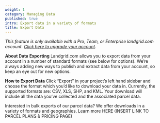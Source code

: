 ```yaml
---
weight: 1
category: Managing Data
published: true
intro: Export data in a variety of formats
title: Export Data
---
```

_This feature is only available with a Pro, Team, or Enterprise landgrid.com account. [Click here to upgrade your account](https://sitecontrol.us/plans#p=level1)._

**About Data Exporting**
Landgrid.com allows you to export data from your account in a number of standard formats (see below for options). We’re always adding new ways to publish and extract data from your account, so keep an eye out for new options.

**How to Export Data**
Click “Export” in your project’s left hand sidebar and choose the format which you’d like to download your data in. Currently, the supported formats are: CSV, XLS, SHP, and KML. Your download will include all the data you’ve collected and the associated parcel data. 

Interested in bulk exports of our parcel data? We offer downloads in a variety of formats and geographies.
Learn more HERE (INSERT LINK TO PARCEL PLANS & PRICING PAGE)
